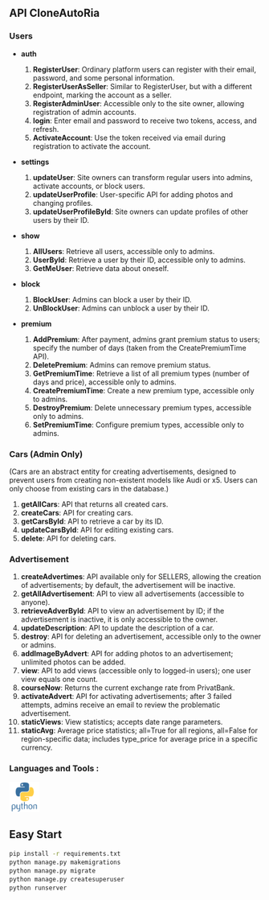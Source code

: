 ## API CloneAutoRia

### Users

-   **auth**

    1. **RegisterUser**: Ordinary platform users can register with their email, password, and some personal information.
    2. **RegisterUserAsSeller**: Similar to RegisterUser, but with a different endpoint, marking the account as a seller.
    3. **RegisterAdminUser**: Accessible only to the site owner, allowing registration of admin accounts.
    4. **login**: Enter email and password to receive two tokens, access, and refresh.
    5. **ActivateAccount**: Use the token received via email during registration to activate the account.

-   **settings**

    1. **updateUser**: Site owners can transform regular users into admins, activate accounts, or block users.
    2. **updateUserProfile**: User-specific API for adding photos and changing profiles.
    3. **updateUserProfileById**: Site owners can update profiles of other users by their ID.

-   **show**

    1. **AllUsers**: Retrieve all users, accessible only to admins.
    2. **UserById**: Retrieve a user by their ID, accessible only to admins.
    3. **GetMeUser**: Retrieve data about oneself.

-   **block**

    1. **BlockUser**: Admins can block a user by their ID.
    2. **UnBlockUser**: Admins can unblock a user by their ID.

-   **premium**
    1. **AddPremium**: After payment, admins grant premium status to users; specify the number of days (taken from the CreatePremiumTime API).
    2. **DeletePremium**: Admins can remove premium status.
    3. **GetPremiumTime**: Retrieve a list of all premium types (number of days and price), accessible only to admins.
    4. **CreatePremiumTime**: Create a new premium type, accessible only to admins.
    5. **DestroyPremium**: Delete unnecessary premium types, accessible only to admins.
    6. **SetPremiumTime**: Configure premium types, accessible only to admins.

### Cars (Admin Only)

(Cars are an abstract entity for creating advertisements, designed to prevent users from creating non-existent models like Audi or x5. Users can only choose from existing cars in the database.)

1. **getAllCars**: API that returns all created cars.
2. **createCars**: API for creating cars.
3. **getCarsById**: API to retrieve a car by its ID.
4. **updateCarsById**: API for editing existing cars.
5. **delete**: API for deleting cars.

### Advertisement

1. **createAdvertimes**: API available only for SELLERS, allowing the creation of advertisements; by default, the advertisement will be inactive.
2. **getAllAdvertisement**: API to view all advertisements (accessible to anyone).
3. **retrieveAdverById**: API to view an advertisement by ID; if the advertisement is inactive, it is only accessible to the owner.
4. **updateDescription**: API to update the description of a car.
5. **destroy**: API for deleting an advertisement, accessible only to the owner or admins.
6. **addImageByAdvert**: API for adding photos to an advertisement; unlimited photos can be added.
7. **view**: API to add views (accessible only to logged-in users); one user view equals one count.
8. **courseNow**: Returns the current exchange rate from PrivatBank.
9. **activateAdvert**: API for activating advertisements; after 3 failed attempts, admins receive an email to review the problematic advertisement.
10. **staticViews**: View statistics; accepts date range parameters.
11. **staticAvg**: Average price statistics; all=True for all regions, all=False for region-specific data; includes type_price for average price in a specific currency.

### Languages and Tools :

<div>
  <img src="https://github.com/devicons/devicon/blob/master/icons/python/python-original-wordmark.svg" title="Python" alt="Python" width="60" height="60"/>&nbsp;
  
</div>

## Easy Start

```bash
pip install -r requirements.txt
python manage.py makemigrations
python manage.py migrate
python manage.py createsuperuser
python runserver
```
